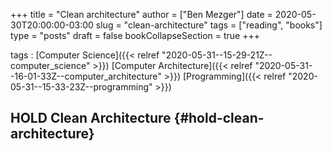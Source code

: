 +++
title = "Clean architecture"
author = ["Ben Mezger"]
date = 2020-05-30T20:00:00-03:00
slug = "clean-architecture"
tags = ["reading", "books"]
type = "posts"
draft = false
bookCollapseSection = true
+++

tags
: [Computer Science]({{< relref "2020-05-31--15-29-21Z--computer_science" >}}) [Computer Architecture]({{< relref "2020-05-31--16-01-33Z--computer_architecture" >}}) [Programming]({{< relref "2020-05-31--15-33-23Z--programming" >}})


## HOLD Clean Architecture {#hold-clean-architecture}
